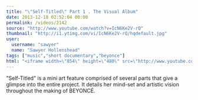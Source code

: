 ```yaml
---
title: "\"Self-Titled\" Part 1 . The Visual Album"
date: 2013-12-18 02:52:04 00:00
permalink: /videos/2142
source: "http://www.youtube.com/watch?v=IcN6Ke2V-rQ"
thumbnail: "http://i1.ytimg.com/vi/IcN6Ke2V-rQ/hqdefault.jpg"
user:
  username: "sawyer"
  name: "Sawyer Hollenshead"
tags: ["music","short documentary","beyonce"]
html: "<iframe width=\"854\" height=\"480\" src=\"http://www.youtube.com/embed/IcN6Ke2V-rQ?wmode=transparent&feature=oembed\" frameborder=\"0\" allowfullscreen></iframe>"
---
```


"Self-Titled" is a mini art feature comprised of several parts that give a glimpse into the entire project. It details her mind-set and artistic vision throughout the making of BEYONCÉ.
